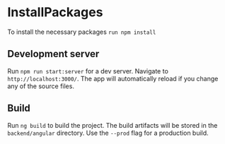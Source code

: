 # InstallPackages

To install the necessary packages `run npm install`


## Development server

Run `npm run start:server` for a dev server. Navigate to `http://localhost:3000/`. The app will automatically reload if you change any of the source files.


## Build

Run `ng build` to build the project. The build artifacts will be stored in the `backend/angular` directory. Use the `--prod` flag for a production build.


